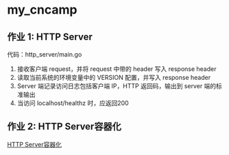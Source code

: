 # my_cncamp

## 作业 1: HTTP Server

代码：http_server/main.go

1. 接收客户端 request，并将 request 中带的 header 写入 response header
2. 读取当前系统的环境变量中的 VERSION 配置，并写入 response header
3. Server 端记录访问日志包括客户端 IP，HTTP 返回码，输出到 server 端的标准输出
4. 当访问 localhost/healthz 时，应返回200

## 作业 2: HTTP Server容器化
[HTTP Server容器化](/http_server/README.md)
